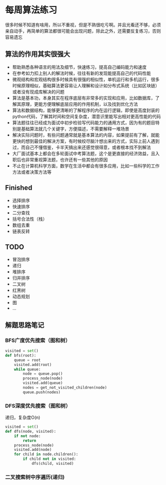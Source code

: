 # 每周算法练习
很多时候不知道有啥用，所以不重视，但是不熟很吃亏啊。并且光看还不够，必须亲自动手，再简单的算法都很可能会出现问题，除此之外，还需要反复练习，否则容易遗忘

## 算法的作用其实很强大
- 帮助熟悉各种语言的用法及细节，快速练习，提高自己编码能力和速度
- 在参考如力扣上别人的解法时候，往往有新的发现能提高自己的代码性能
- 微观结构和宏观结构很多时候具有很强的相似性，单机运行和多机运行，很多时候原理相似，基础算法更容易让人理解和设计如分布式系统（比如区块链）或者没有现成库解决的问题
- 算法是基本功，本身其实在程序底层有非常多的实现和应用，比如数据库，了解其原理，更能方便理解底层应用的作用机制，以及找到优化方法
- 算法和数据结构，能够更清晰的了解程序的内在运行逻辑，即使是高度封装的python代码，了解其时间和空间复杂度，潜意识里能写出相对更高性能的代码
- 算法题往往已经成为面试中初步检验写代码能力的通用方式，因为有的题目特别是基础算法就几个关键字，方便描述，不需要解释一堆场景
- 解决实际问题时，有些问题通常就是基本算法的内容，如果提前有了解，就能更快的想到最佳的解决方案，有时候绞尽脑汁想出来的方式，实际上前人遇到过，而自己不懂借鉴，卡半天搞出来还感觉很得意，或者根本找不到解法
- 大厂面试基本上都会在多轮面试中考算法题，这个是更直接的经济效益，且入职后也非常重视算法题，也许还有一些其他的原因
- 不止在计算机科学方面，数学在生活中都会有很多应用，比如一些科学的工作方法或者决策方法等

## Finished
- 选择排序
- 快速排序
- 二分查找
- 括号合法性（栈）
- 数组去重
- 链表反转

## TODO

- 冒泡排序
- 递归
- 堆排序
- 归并排序
- 二叉树
- 红黑树
- 动态规划
- 图
- ...


## 解题思路笔记
### BFS广度优先搜索（图和树）

```python
visited = set()
def bfs(root):
    queue = root
    visited.add(root)
    while queue:
        node = queue.pop()
        process_node(node)
        visited.add(queue)
        nodes = get_not_visited_children(node)
        queue.push(nodes)
```
### DFS深度优先搜索（图和树）
递归，复杂度O(n)
```python
visited = set()
def dfs(node, visited):
    if not node:
        return 
    process_node(node)
    visited.add(node)
    for child in node.children():
        if child not in visited:
            dfs(child, visited)
```
### 二叉搜索树中序遍历(递归)
```python

```
